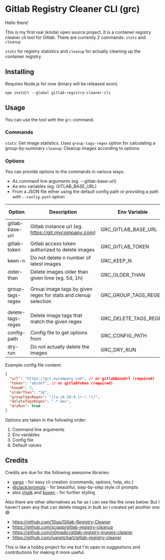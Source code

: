 # Gitlab Registry Cleaner CLI (grc)

Hello there!

This is my first real (kinda) open source project. It is a container registry cleaner cli tool for Gitlab. There are currently 2 commands: `stats` and `cleanup`

`stats` for registry statistics and `cleanup` for actually cleaning up the container registry.

## Installing

Requires Node.js for now (binary will be released soon).

`npm install --global gitlab-registry-cleaner-cli`

## Usage

You can use the tool with the `grc` command.

### Commands

`stats`: Get image statistics. Uses `group-tags-regex` option for calculating a group-by-summary
`cleanup`: Cleanup images according to options

### Options

You can provide options to the commands in various ways.

- As command line arguments (eg. --gitlab-base-url)
- As env variables (eg. GITLAB_BASE_URL)
- From a JSON file either using the default config path or providing a path with `--config-path` option

| Option            | Description                                                    | Env Variable          | Default Value                     | Required | Alias |
| ----------------- | -------------------------------------------------------------- | --------------------- | --------------------------------- | -------- | ----- |
| gitlab-base-url   | Gitlab instance url (eg. https://git.mycompany.com)            | GRC_GITLAB_BASE_URL   |                                   | true     | url   |
| gitlab-token      | Gıtlab access token authorized to delete images                | GRC_GITLAB_TOKEN      |                                   | true     | token |
| keen-n            | Do not delete n number of latest images                        | GRC_KEEP_N            | 5                                 |          |       |
| older-than        | Delete images older than given time (eg. 5d, 1h)               | GRC_OLDER_THAN        | 7d                                |          |       |
| group-tags-regex  | Group image tags by given regex for stats and clenup selection | GRC_GROUP_TAGS_REGEX  | /^[a-zA-Z0-9.]+(-[0-9]+)?-(.\*)$/ |          |       |
| delete-tags-regex | Delete image tags that match the given regex                   | GRC_DELETE_TAGS_REGEX | .\*-test                          |          |       |
| config-path       | Config file to get options from                                | GRC_CONFIG_PATH       | $HOME/.grc                        |          |       |
| dry-run           | Do not actually delete the images                              | GRC_DRY_RUN           | false                             |          |       |

Example config file content:

```json
{
  "url": "https://git.mycompany.com", // or gitlabBaseUrl (required)
  "token": "abcdef", // or gitlabToken (required)
  "keepN": 3,
  "olderThan": "3d",
  "groupTagsRegex": "/[a-zA-Z0-9.]+-(.*)/",
  "deleteTagsRegex": ".*-dev",
  "dryRun": true
}
```

Options are taken in the following order:

1. Command line arguments
2. Env variables
3. Config file
4. Default values

## Credits

Credits are due for the following awesome libraries:

- [yargs](https://yargs.js.org/) - for easy cli creation (commands, options, help, etc.)
- [@clack/prompts](https://www.npmjs.com/package/@clack/prompts) - for beautiful, step-by-step style cli prompts
- also [chalk](https://www.npmjs.com/package/chalk) and [boxen](https://www.npmjs.com/package/boxen) - for further styling

Also there are other alternatives as far as I can see like the ones below. But I haven't seen any that can delete images in bulk so I created yet another one :sweat_smile:

- https://github.com/10up/Gitlab-Registry-Cleaner
- https://github.com/sciapp/gitlab-registry-cleanup
- https://github.com/n0madic/gitlab-registry-images-cleaner
- https://github.com/ivanetchart/gitlab-registry-cleaner

This is like a hobby project for me but I'm open to suggestions and contributions for making it more useful.
